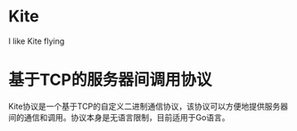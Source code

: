 # Kite

I like Kite flying

# 基于TCP的服务器间调用协议

Kite协议是一个基于TCP的自定义二进制通信协议，该协议可以方便地提供服务器间的通信和调用。协议本身是无语言限制，目前适用于Go语言。
